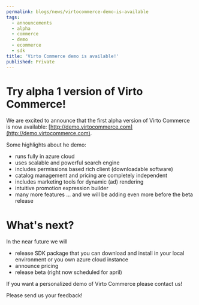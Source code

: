 ```yaml
---
permalink: blogs/news/virtocommerce-demo-is-available
tags:
  - announcements
  - alpha
  - commerce
  - demo
  - ecommerce
  - sdk
title: 'Virto Commerce demo is available!'
published: Private
---
```

# Try alpha 1 version of Virto Commerce!

We are excited to announce that the first alpha version of Virto Commerce is now available: [http://demo.virtocommerce.com](http://demo.virtocommerce.com).

Some highlights about he demo:

* runs fully in azure cloud
* uses scalable and powerful search engine
* includes permissions based rich client (downloadable software)
* catalog management and pricing are completely independent
* includes marketing tools for dynamic (ad) rendering
* intuitive promotion expression builder
* many more features ... and we will be adding even more before the beta release

# What's next?

In the near future we will

* release SDK package that you can download and install in your local environment or you own azure cloud instance
* announce pricing
* release beta (right now scheduled for april)

If you want a personalized demo of Virto Commerce please contact us!

Please send us your feedback!